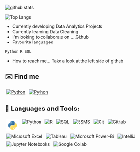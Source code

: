 ![github stats](https://github-readme-stats.vercel.app/api?username=Anestis-K&&show_icons=true&title_color=ffffff&icon_color=bb2acf&text_color=daf7dc&bg_color=151515)

![Top Langs](https://github-readme-stats.vercel.app/api/top-langs/?username=Anestis-K&layout=compacthttps://github.com/Anestis-K/github-readme-stats)

- Currently developing Data Analytics Projects
- Currently learning Data Cleaning 
- I'm looking to collaborate on ....Github
- Favourite languages
```
Python R SQL
```
- How to reach me... Take a look at the left side of github 

## ✉️ Find me


<p align="center">
 
 <a href="https://www.linkedin.com/in/anestis-karonidis/" target="_blank" rel="noopener noreferrer"> <img src="https://cdn.jsdelivr.net/npm/simple-icons@v3/icons/linkedin.svg" alt="Python" height="40" style="vertical-align:top; margin:4px"></a> 
 <a href="mailto:anestis.karonidis@gmail.com"> <img src="https://cdn.jsdelivr.net/npm/simple-icons@v3/icons/gmail.svg" alt="Python" height="40" style="vertical-align:top; margin:4px"></a>
</p>

## 🧰 Languages and Tools:
<img src="https://raw.githubusercontent.com/github/explore/80688e429a7d4ef2fca1e82350fe8e3517d3494d/topics/python/python.png" alt="Python" height="40" style="vertical-align:top; margin:4px">
<img src=""alt="Python" height="40" style="vertical-align:top; margin:4px">
<img src=""alt="R" height="40" style="vertical-align:top; margin:4px">
<img src="" alt="SQL" height="40" style="vertical-align:top; margin:4px">
<img src="" alt="SSMS" height="40" style="vertical-align:top; margin:4px">
<img src="" alt="Git"  height="40" style="vertical-align:top; margin:4px">
<img src="" alt="Github" height="40" style="vertical-align:top; margin:4px">
<img src="" alt="Microsoft Excel" height="40" style="vertical-align:top; margin:4px">
<img src="" alt="Tableau" height="40" style="vertical-align:top; margin:4px">
<img src="" alt="Microsoft Power-Bi" height="40" style="vertical-align:top; margin:4px">
<img src="" alt="IntelliJ" height="40" style="vertical-align:top; margin:4px">
<img src="" alt="Jupyter Notebooks" height="40" style="vertical-align:top; margin:4px">
<img src="" alt="Google Collab" height="40" style="vertical-align:top; margin:4px">

